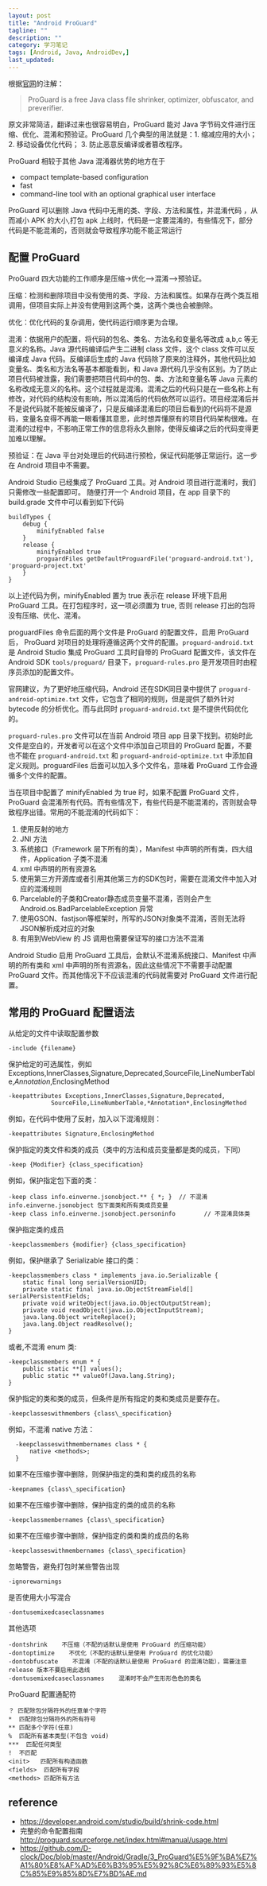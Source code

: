 ```yaml
---
layout: post
title: "Android ProGuard"
tagline: ""
description: ""
category: 学习笔记
tags: [Android, Java, AndroidDev,]
last_updated: 
---
```


根据[官网](http://proguard.sourceforge.net/)的注解：

> ProGuard is a free Java class file shrinker, optimizer, obfuscator, and preverifier.

原文非常简洁，翻译过来也很容易明白，ProGuard 能对 Java 字节码文件进行压缩、优化、混淆和预验证。ProGuard 几个典型的用法就是：1. 缩减应用的大小；2. 移动设备优化代码； 3. 防止恶意反编译或者篡改程序。

ProGuard 相较于其他 Java 混淆器优势的地方在于

- compact template-based configuration
- fast
- command-line tool with an optional graphical user interface

ProGuard 可以删除 Java 代码中无用的类、字段、方法和属性，并混淆代码 ，从而减小 APK 的大小,打包 apk 上线时，代码是一定要混淆的，有些情况下，部分代码是不能混淆的，否则就会导致程序功能不能正常运行

## 配置 ProGuard

ProGuard 四大功能的工作顺序是压缩->优化—>混淆—>预验证。

压缩：检测和删除项目中没有使用的类、字段、方法和属性。如果存在两个类互相调用，但项目实际上并没有使用到这两个类，这两个类也会被删除。

优化：优化代码的复杂调用，使代码运行顺序更为合理。

混淆：依据用户的配置，将代码的包名、类名、方法名和变量名等改成 a,b,c 等无意义的名称。Java 源代码编译后产生二进制 class 文件，这个 class 文件可以反编译成 Java 代码。反编译后生成的 Java 代码除了原来的注释外，其他代码比如变量名、类名和方法名等基本都能看到，和 Java 源代码几乎没有区别。为了防止项目代码被泄露，我们需要把项目代码中的包、类、方法和变量名等 Java 元素的名称改成无意义的名称。这个过程就是混淆。混淆之后的代码只是在一些名称上有修改，对代码的结构没有影响，所以混淆后的代码依然可以运行。项目经混淆后并不是说代码就不能被反编译了，只是反编译混淆后的项目后看到的代码将不是源码，变量名变得不再能一眼看懂其意思，此时想弄懂原有的项目代码架构很难。在混淆的过程中，不影响正常工作的信息将永久删除，使得反编译之后的代码变得更加难以理解。

预验证：在 Java 平台对处理后的代码进行预检，保证代码能够正常运行。这一步在 Android 项目中不需要。

Android Studio 已经集成了 ProGuard 工具。对 Android 项目进行混淆时，我们只需修改一些配置即可。
随便打开一个 Android 项目，在 app 目录下的 build.grade 文件中可以看到如下代码

    buildTypes {
        debug {
            minifyEnabled false
        }
        release {
            minifyEnabled true
            proguardFiles getDefaultProguardFile('proguard-android.txt'), 'proguard-project.txt'
        }
    }

以上述代码为例，minifyEnabled 置为 true 表示在 release 环境下启用 ProGuard 工具。在打包程序时，这一项必须置为 true, 否则 release 打出的包将没有压缩、优化、混淆。

proguardFiles 命令后面的两个文件是 ProGuard 的配置文件，启用 ProGuard 后， ProGuard 对项目的处理将遵循这两个文件的配置。`proguard-android.txt` 是 Android Studio 集成 ProGuard 工具时自带的 ProGuard 配置文件，该文件在 Android SDK `tools/proguard/` 目录下，`proguard-rules.pro` 是开发项目时由程序员添加的配置文件。

官网建议，为了更好地压缩代码，Android 还在SDK同目录中提供了 `proguard-android-optimize.txt` 文件，它包含了相同的规则，但是提供了额外针对 bytecode 的分析优化。而与此同时 `proguard-android.txt` 是不提供代码优化的。

`proguard-rules.pro` 文件可以在当前 Android 项目 app 目录下找到。初始时此文件是空白的，开发者可以在这个文件中添加自己项目的 ProGuard 配置，不要也不能在 `proguard-android.txt` 和 `proguard-android-optimize.txt` 中添加自定义规则。proguardFiles 后面可以加入多个文件名，意味着 ProGuard 工作会遵循多个文件的配置。

当在项目中配置了 minifyEnabled 为 true 时，如果不配置 ProGuard 文件，ProGuard 会混淆所有代码。而有些情况下，有些代码是不能混淆的，否则就会导致程序出错。常用的不能混淆的代码如下： 

1. 使用反射的地方
1. JNI 方法
1. 系统接口（Framework 层下所有的类），Manifest 中声明的所有类，四大组件，Application 子类不混淆
1. xml 中声明的所有资源名
1. 使用第三方开源库或者引用其他第三方的SDK包时，需要在混淆文件中加入对应的混淆规则
1. Parcelable的子类和Creator静态成员变量不混淆，否则会产生 Android.os.BadParcelableException 异常
1. 使用GSON、fastjson等框架时，所写的JSON对象类不混淆，否则无法将JSON解析成对应的对象
1. 有用到WebView 的 JS 调用也需要保证写的接口方法不混淆

Android Studio 启用 ProGuard 工具后，会默认不混淆系统接口、Manifest 中声明的所有类和 xml 中声明的所有资源名，因此这些情况下不需要手动配置 ProGuard 文件。而其他情况下不应该混淆的代码就需要对 ProGuard 文件进行配置。

## 常用的 ProGuard 配置语法
从给定的文件中读取配置参数

    -include {filename}

保护给定的可选属性，例如 Exceptions,InnerClasses,Signature,Deprecated,SourceFile,LineNumberTable,*Annotation*,EnclosingMethod

    -keepattributes Exceptions,InnerClasses,Signature,Deprecated,
                SourceFile,LineNumberTable,*Annotation*,EnclosingMethod

例如，在代码中使用了反射，加入以下混淆规则：

	-keepattributes Signature,EnclosingMethod

保护指定的类文件和类的成员（类中的方法和成员变量都是类的成员，下同）

    -keep {Modifier} {class_specification}

例如，保护指定包下面的类：

	-keep class info.einverne.jsonobject.** { *; }  // 不混淆 info.einverne.jsonobject 包下面类和所有类成员变量
    -keep class info.einverne.jsonobject.personinfo        // 不混淆具体类

保护指定类的成员

    -keepclassmembers {modifier} {class_specification}

例如，保护继承了 Serializable 接口的类：

    -keepclassmembers class * implements java.io.Serializable {
        static final long serialVersionUID;
        private static final java.io.ObjectStreamField[] serialPersistentFields;
        private void writeObject(java.io.ObjectOutputStream);
        private void readObject(java.io.ObjectInputStream);
        java.lang.Object writeReplace();
        java.lang.Object readResolve();
    }

或者,不混淆 enum 类:

    -keepclassmembers enum * {
        public static **[] values();
        public static ** valueOf(Java.lang.String);
    }

保护指定的类和类的成员，但条件是所有指定的类和类成员是要存在。

	-keepclasseswithmembers {class\_specification}

例如，不混淆 native 方法：

      -keepclasseswithmembernames class * {
          native <methods>;
      }

如果不在压缩步骤中删除，则保护指定的类和类的成员的名称

	-keepnames {class\_specification}

如果不在压缩步骤中删除，保护指定的类的成员的名称

    -keepclassmembernames {class\_specification}

如果不在压缩步骤中删除，保护指定的类和类的成员的名称

    -keepclasseswithmembernames {class\_specification}

忽略警告，避免打包时某些警告出现

    -ignorewarnings

是否使用大小写混合

    -dontusemixedcaseclassnames

其他选项

	-dontshrink    不压缩（不配的话默认是使用 ProGuard 的压缩功能）
    -dontoptimize    不优化（不配的话默认是使用 ProGuard 的优化功能）
    -dontobfuscate    不混淆（不配的话默认是使用 ProGuard 的混淆功能），需要注意 release 版本不要启用此选线
    -dontusemixedcaseclassnames    混淆时不会产生形形色色的类名


ProGuard 配置通配符

    ？ 匹配除包分隔符外的任意单个字符
    *  匹配除包分隔符外的所有符号
    ** 匹配多个字符(任意)
    %  匹配所有基本类型(不包含 void)
    ***  匹配任何类型
    !  不匹配
    <init>   匹配所有构造函数
    <fields>  匹配所有字段
    <methods> 匹配所有方法


## reference

- <https://developer.android.com/studio/build/shrink-code.html>
- 完整的命令配置指南 <http://proguard.sourceforge.net/index.html#manual/usage.html>
- <https://github.com/D-clock/Doc/blob/master/Android/Gradle/3_ProGuard%E5%9F%BA%E7%A1%80%E8%AF%AD%E6%B3%95%E5%92%8C%E6%89%93%E5%8C%85%E9%85%8D%E7%BD%AE.md>































